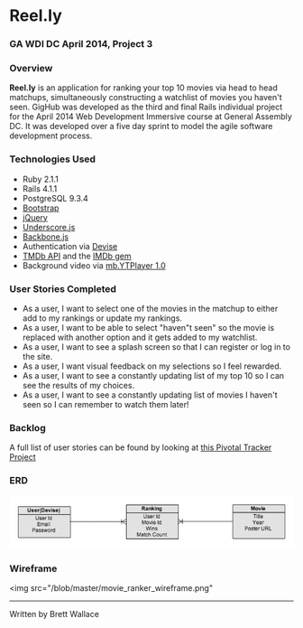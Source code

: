 # Reel.ly

### GA WDI DC April 2014, Project 3

### Overview

**Reel.ly** is an application for ranking your top 10 movies via head to head matchups, simultaneously constructing a watchlist of movies you haven't seen. GigHub was developed as the third and final Rails individual project for the April 2014 Web Development Immersive course at General Assembly DC. It was developed over a five day sprint to model the agile software development process.

### Technologies Used

* Ruby 2.1.1
* Rails 4.1.1
* PostgreSQL 9.3.4
* [Bootstrap](http://getbootstrap.com/)
* [jQuery](http://jquery.com/)
* [Underscore.js](http://underscorejs.org/)
* [Backbone.js](http://backbonejs.org/)
* Authentication via [Devise](https://github.com/plataformatec/devise)
* [TMDb API](http://www.themoviedb.org/documentation/api) and the [IMDb gem](https://github.com/ariejan/imdb)
* Background video via [mb.YTPlayer 1.0](https://github.com/pupunzi/jquery.mb.YTPlayer)

### User Stories Completed

* As a user, I want to select one of the movies in the matchup to either add to my rankings or update my rankings.
* As a user, I want to be able to select "haven"t seen" so the movie is replaced with another option and it gets added to my watchlist.
* As a user, I want to see a splash screen so that I can register or log in to the site.
* As a user, I want visual feedback on my selections so I feel rewarded.
* As a user, I want to see a constantly updating list of my top 10 so I can see the results of my choices.
* As a user, I want to see a constantly updating list of movies I haven't seen so I can remember to watch them later!

### Backlog

A full list of user stories can be found by looking at [this Pivotal Tracker Project](https://www.pivotaltracker.com/s/projects/1120252)

### ERD

<img src="/blob/master/movie_ranker.png">

### Wireframe

<img src="/blob/master/movie_ranker_wireframe.png"

***
Written by Brett Wallace
